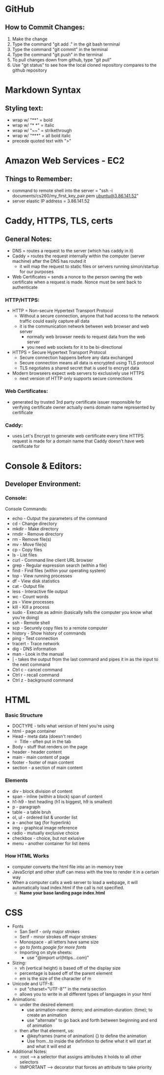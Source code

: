 # GitHub

## How to Commit Changes:
1. Make the change
2. Type the command "git add ." in the git bash terminal
3. Type the command "git commit" in the terminal
4. Type the command "git push" in the terminal
5. To pull changes down from github, type "git pull"
6. Use "git status" to see how the local cloned repository compares to the github repository

# Markdown Syntax

## Styling text:
- wrap w/ "**" = bold
- wrap w/ "* *" = italic
- wrap w/ "~~" = strikethrough
- wrap w/ "***" = all bold italic
- precede quoted text with ">"

# Amazon Web Services - EC2

## Things to Remember:
- command to remote shell into the server = "ssh -i documents/cs260/my_first_key_pair.pem ubuntu@3.86.141.52"
- server elastic IP address = 3.86.141.52

# Caddy, HTTPS, TLS, certs

## General Notes:
- DNS = routes a request to the server (which has caddy in it)
- Caddy = routes the request internally within the computer (server machine) after the DNS has routed it
    - it will map the request to static files or servers running simon/startup for our purposes
- Web Certificates = sends a nonce to the person owning the web certificate when a request is made. Nonce must be sent back to authenticate

### HTTP/HTTPS:
- HTTP = Non-secure Hypertext Transport Protocol
    - Without a secure connection, anyone that had access to the network traffic could easily capture all data
    - it is the communication network between web browser and web server
        - normally web browser needs to request data from the web server
        - you need web sockets for it to be bi-directional
- HTTPS = Secure Hypertext Transport Protocol
    - Secure connection happens before any data exchanged
    - Secure connection means all data is encrypted using TLS protocol
    - TLS negotiates a shared secret that is used to encrypt data
- Modern browseers expect web servers to exclusively use HTTPS
    - next version of HTTP only supports secure connections

### Web Certificates:
- generated by trusted 3rd party
certificate issuer responsible for verifying certificate owner actually owns domain name represented by certificate

### Caddy:
- uses Let's Encrypt to generate web certificate every time HTTPS request is made for a domain name that Caddy doesn't have web certificate for

# Console & Editors:

## Developer Environment:

### Console:
Console Commands:
- echo - Output the parameters of the command
- cd - Change directory
- mkdir - Make directory
- rmdir - Remove directory
- rm - Remove file(s)
- mv - Move file(s)
- cp - Copy files
- ls - List files
- curl - Command line client URL browser
- grep - Regular expression search (within a file)
- find - Find files (within your operating system)
- top - View running processes
- df - View disk statistics
- cat - Output file
- less - Interactive file output
- wc - Count words
- ps - View processes
- kill - Kill a process
- sudo - Execute as admin (basically tells the computer you know what you’re doing)
- ssh - Remote shell
- scp - Securely copy files to a remote computer
- history - Show history of commands
- ping - Test connection
- tracert - Trace network
- dig - DNS information
- man - Look in the manual
- | - takes the output from the last command and pipes it in as the input to the next command
- Ctrl c - cancel command
- Ctrl r - recall command
- Ctrl z - background command

# HTML

### Basic Structure
- DOCTYPE - tells what version of html you're using
- html - page container
- Head - meta data (doesn't render)
    - Title - often put in the tab
- Body - stuff that renders on the page
- header - header content
- main - main content of page
- footer - footer of main content
- section - a section of main content

### Elements
- div - block division of content
- span - inline (within a block) span of content
- h1-h9 - text heading (h1 is biggest, h9 is smallest)
- p - paragraph
- table - a table bruh
- ol, ul - ordered list & unorder list
- a - anchor tag (for hyperlink)
- img - graphical image reference
- radio - mutually exclusive choice
- checkbox - choice, but not exlusive
- menu - another container for list items

### How HTML Works
- computer converts the html file into an in-memory tree
- JavaScript and other stuff can mess with the tree to render it in a certain way
- When a computer calls a web server to load a webpage, it will automatically load index.html if the call is not specified. 
    - **Name your base landing page index.html**

# CSS
- Fonts
    - San Serif - only major strokes
    - Serif - minor strokes off major strokes
    - Monospace - all letters have same size
    - *go to fonts.google for more fonts*
    - Importing on style sheets:
        - use "@import url(https...com)"
- Sizing:
    - vh (vertical height) is based off of the display size
    - percentage is based off of the parent element
    - em is the size of the character of m
- Unicode and UTF-8:
    - put "charset="UTF-8"" in the meta section
    - allows you to write in all different types of languages in your html
- Animations:
    - under the desired element:
        - use animation-name: demo; and animation-duration: (time); to create an animation
        - use "alternate" to go back and forth between beginning and end of animation
    - then after that element, us:
        - @keyframes (name of animation) {} to define the animation
        - Use from...to inside the definition to define what it will start at and what it will end at
- Additional Notes:
    - :root --> a selector that assigns attributes it holds to all other selectors
    - !IMPORTANT --> decorator that forces an attribute to take priority
